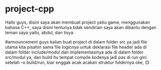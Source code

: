 # project-cpp
Hallo guys, disini saya akan membuat project yaitu game, menggunakan bahasa C++, saya disini tentunya tidak sendirian saya akan dibantu dengan teman saya yaitu, abdul, dan tisya.

#announcement
guys kalian buat project di dalam folder src ya jadi file utama kita pisahin sama file logicnya untuk deklarasi file header ada di dalam folder include/modul dan implementasinya ada di dalam folder src/modul ya, dan build itu tempat compile kodenya jadi pas di run gini setelah -o build/run, biar enggak acak acakan struktur foldernya oke, 😊
